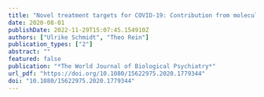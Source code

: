 ```yaml
---
title: "Novel treatment targets for COVID-19: Contribution from molecular psychiatry"
date: 2020-08-01
publishDate: 2022-11-29T15:07:45.154910Z
authors: ["Ulrike Schmidt", "Theo Rein"]
publication_types: ["2"]
abstract: ""
featured: false
publication: "*The World Journal of Biological Psychiatry*"
url_pdf: "https://doi.org/10.1080/15622975.2020.1779344"
doi: "10.1080/15622975.2020.1779344"
---
```


